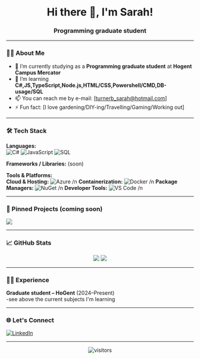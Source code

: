 <h1 align="center">Hi there 👋, I'm Sarah!</h1>
<h3 align="center">Programming graduate student</h3>

---

### 🧑‍💻 About Me

- 🔭 I’m currently studying as a **Programming graduate student** at **Hogent Campus Mercator**
- 🌱 I’m learning **C#,JS,TypeScript,Node.js,HTML/CSS,Powershell/CMD,DB-usage/SQL**
- 📫 You can reach me by e-mail: [turnerb_sarah@hotmail.com]
- ⚡ Fun fact: [I love gardening/DIY-ing/Travelling/Gaming/Working out]

---

### 🛠️ Tech Stack

**Languages:**  
![C#](https://img.shields.io/badge/C%23-239120?style=flat&logo=c-sharp&logoColor=white)
![JavaScript](https://img.shields.io/badge/JavaScript-F7DF1E?style=flat&logo=javascript&logoColor=black)
![SQL](https://img.shields.io/badge/SQL-336791?style=flat&logo=postgresql&logoColor=white)

**Frameworks / Libraries:**  (soon)


**Tools & Platforms:**  
  **Cloud & Hosting:**
  ![Azure](https://img.shields.io/badge/Azure-0078D4?style=flat&logo=azure-devops&logoColor=white) /n
  **Containerization:**
  ![Docker](https://img.shields.io/badge/Docker-2496ED?style=flat&logo=docker&logoColor=white) /n
  **Package Managers:**
  ![NuGet](https://img.shields.io/badge/NuGet-004880?style=flat&logo=nuget&logoColor=white) /n
  **Developer Tools:**
  ![VS Code](https://img.shields.io/badge/VS%20Code-007ACC?style=flat&logo=visual-studio-code&logoColor=white) /n

---

### 📌 Pinned Projects (coming soon)

<a href="https://github.com/yourusername/project1">
  <img align="center" src="https://github-readme-stats.vercel.app/api/pin/?username=yourusername&repo=project1&theme=neon" />
</a>

---

### 📈 GitHub Stats

<p align="center">
  <img src="https://github-readme-stats.vercel.app/api?username=yourusername&show_icons=true&theme=neon" />
  <img src="https://github-readme-stats.vercel.app/api/top-langs/?username=yourusername&layout=compact&theme=neon" />
</p>

---

### 👨‍💼 Experience

**Graduate student – HoGent** (2024–Present)  
-see above the current subjects I'm learning

---

### 🌐 Let's Connect

[![LinkedIn](https://img.shields.io/badge/LinkedIn-blue?style=flat&logo=linkedin&logoColor=white)](https://linkedin.com/in/yourusername)

---

<p align="center">
  <img src="https://visitor-badge.glitch.me/badge?page_id=yourusername.visitor-badge" alt="visitors" />
</p>
